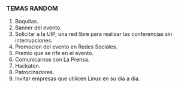 ### TEMAS RANDOM ###

1. Boquitas.
2. Banner del evento.
3. Solicitar a la UIP, una red libre para realizar las conferencias sin interrupciones.
4. Promocion del evento en Redes Sociales.
5. Premio que se rife en el evento.
6. Comunicarnos con La Prensa.
7. Hackaton.
8. Patrocinadores.
9. Invitar empresas que utilicen Linux en su día a día.


